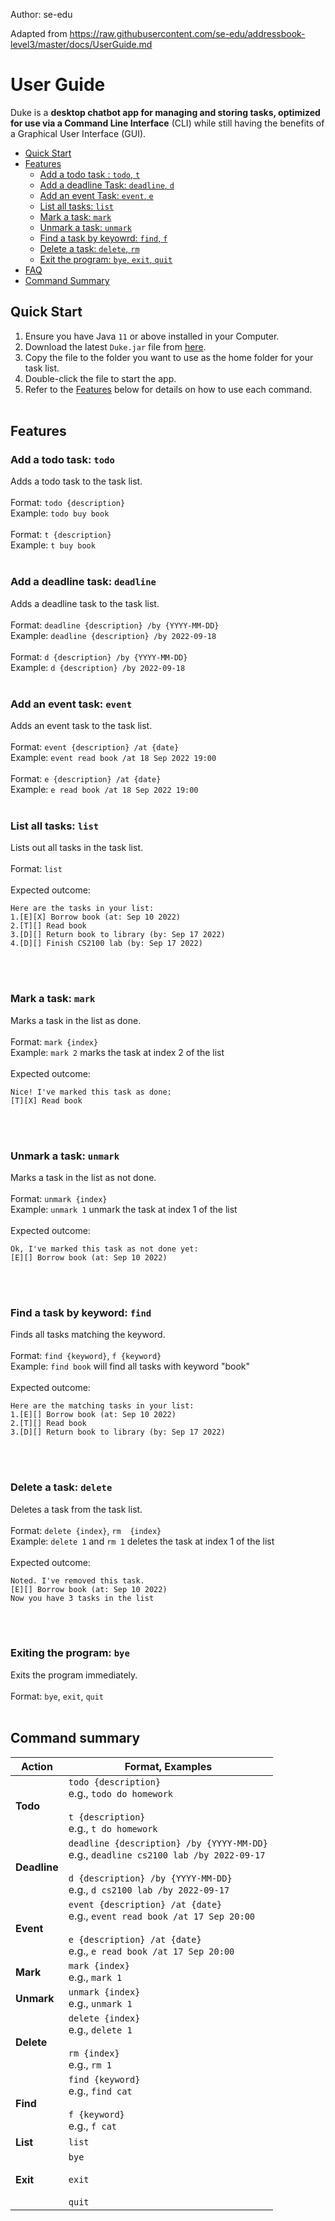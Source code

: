 Author: se-edu

Adapted from https://raw.githubusercontent.com/se-edu/addressbook-level3/master/docs/UserGuide.md
# User Guide


Duke is a **desktop chatbot app for managing and storing tasks, optimized for use via a Command Line Interface** (CLI) while still having the benefits of a Graphical User Interface (GUI). <br>

- [Quick Start](#quick-start)
- [Features](#features)
    * [Add a todo task : `todo`, `t`](#add-a-todo-task-todo)
    * [Add a deadline Task: `deadline`, `d`](#add-a-deadline-task-deadline)
    * [Add an event Task: `event`, `e`](#add-an-event-task-event)
    * [List all tasks: `list`](#list-all-tasks-list)
    * [Mark a task: `mark`](#mark-a-task-mark)
    * [Unmark a task: `unmark`](#unmark-a-task-unmark)
    * [Find a task by keyowrd: `find`, `f`](#find-a-task-by-keyword-find)
    * [Delete a task: `delete`, `rm`](#delete-a-task-delete)
    * [Exit the program: `bye`, `exit`, `quit`](#exiting-the-program-bye)
- [FAQ](#faq)
- [Command Summary](#command-summary)

## Quick Start
1. Ensure you have Java `11` or above installed in your Computer.
2. Download the latest `Duke.jar` file from [here](https://github.com/jialatteo/ip/releases/tag/v0.2).
3. Copy the file to the folder you want to use as the home folder for your task list.
4. Double-click the file to start the app. 
5. Refer to the [Features](#Features) below for details on how to use each command.
<br><br>

## Features
### Add a todo task: `todo`
Adds a todo task to the task list. <br><br>
Format: `todo {description}` <br>
Example: `todo buy book` <br><br>
Format: `t {description}` <br>
Example: `t buy book`
<br><br>

### Add a deadline task: `deadline`
Adds a deadline task to the task list. <br><br>
Format: `deadline {description} /by {YYYY-MM-DD}` <br>
Example: `deadline {description} /by 2022-09-18`
<br> <br>
Format: `d {description} /by {YYYY-MM-DD}` <br>
Example: `d {description} /by 2022-09-18`
<br><br>

### Add an event task: `event`
Adds an event task to the task list. <br><br>
Format: `event {description} /at {date}` <br>
Example: `event read book /at 18 Sep 2022 19:00`
<br> <br>
Format: `e {description} /at {date}` <br>
Example: `e read book /at 18 Sep 2022 19:00`
<br><br>

### List all tasks: `list`
Lists out all tasks in the task list.<br><br>
Format: `list` <br> <br>
Expected outcome:
```
Here are the tasks in your list:
1.[E][X] Borrow book (at: Sep 10 2022)
2.[T][] Read book
3.[D][] Return book to library (by: Sep 17 2022)
4.[D][] Finish CS2100 lab (by: Sep 17 2022)
```
<br><br>

### Mark a task: `mark`
Marks a task in the list as done.<br><br>
Format: `mark {index}` <br>
Example: `mark 2` marks the task at index 2 of the list <br><br>
Expected outcome:
```
Nice! I've marked this task as done:
[T][X] Read book 
```
<br><br>

### Unmark a task: `unmark`
Marks a task in the list as not done.<br><br>
Format: `unmark {index}` <br>
Example: `unmark 1` unmark the task at index 1 of the list <br> <br>
Expected outcome:
```
Ok, I've marked this task as not done yet:
[E][] Borrow book (at: Sep 10 2022)
```
<br><br>

### Find a task by keyword: `find`
Finds all tasks matching the keyword.<br><br>
Format: `find {keyword}`, `f {keyword}` <br>
Example: `find book` will find all tasks with keyword "book"
 <br> <br>
Expected outcome:
```
Here are the matching tasks in your list:
1.[E][] Borrow book (at: Sep 10 2022)
2.[T][] Read book
3.[D][] Return book to library (by: Sep 17 2022)
```
<br><br>

### Delete a task: `delete`
Deletes a task from the task list.<br><br>
Format: `delete {index}`, `rm  {index}` <br> 
Example: `delete 1` and `rm 1` deletes the task at index 1 of the list
<br> <br>
Expected outcome:
```
Noted. I've removed this task.
[E][] Borrow book (at: Sep 10 2022)
Now you have 3 tasks in the list
```
<br><br>

### Exiting the program: `bye`
Exits the program immediately.<br><br>
Format: `bye`, `exit`, `quit`
<br><br>

## Command summary

Action | Format, Examples
--------|------------------
**Todo** | `todo {description}` <br> e.g., `todo do homework` <br> <br> `t {description}` <br> e.g., `t do homework`
**Deadline** | `deadline {description} /by {YYYY-MM-DD}` <br> e.g., `deadline cs2100 lab /by 2022-09-17`<br> <br> `d {description} /by {YYYY-MM-DD}`<br> e.g., `d cs2100 lab /by 2022-09-17`
**Event** | `event {description} /at {date}` <br> e.g., `event read book /at 17 Sep 20:00` <br> <br> `e {description} /at {date}`<br> e.g., `e read book /at 17 Sep 20:00`
**Mark** | `mark {index}`<br> e.g., `mark 1`
**Unmark** | `unmark {index}`<br> e.g., `unmark 1`
**Delete** | `delete {index}`<br> e.g., `delete 1`<br> <br>`rm {index}` <br> e.g., `rm 1`
**Find** | `find {keyword}` <br> e.g., `find cat`  <br> <br>`f {keyword}` <br> e.g., `f cat`
**List** | `list`
**Exit** | `bye`<br><br>`exit`<br><br>`quit`
